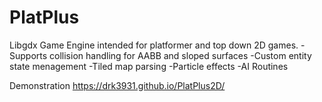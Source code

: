 # PlatPlus
Libgdx Game Engine intended for platformer and top down 2D games. 
-Supports collision handling for AABB and sloped surfaces
-Custom entity state menagement
-Tiled map parsing 
-Particle effects
-AI Routines

Demonstration
https://drk3931.github.io/PlatPlus2D/
